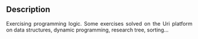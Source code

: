 ## Description
<p align="justify">
Exercising programming logic. Some exercises solved on the Uri platform on data structures, dynamic programming, research tree, sorting...
</p>